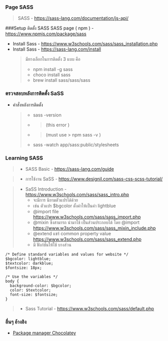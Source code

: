 ### Page SASS 
> SASS - https://sass-lang.com/documentation/js-api/

###Setup ติดตั้ง SASS 
SASS page ( npm ) - https://www.npmjs.com/package/sass
- Install Sass  - https://www.w3schools.com/sass/sass_installation.php 
- Install Sass - https://sass-lang.com/install
  > มีทางเลือกในการติดตั้ง 3 แบบ คือ 
  > - npm install -g sass
  > - choco install sass
  > - brew install sass/sass/sass
### ตรวจสอบหลังการติดตั้ง SaSS 
- คำสั่งหลังการติดตั้ง
  > - sass -version
    > - > (this error )
    > - > (must use > npm sass -v ) 
  > - sass -watch app/sass:public/stylesheets

### Learning  SASS
> - SASS Basic - https://sass-lang.com/guide

> - การใช้งาน SaSS  - https://www.designil.com/sass-css-scss-tutorial/

> - SaSS Introduction - https://www.w3schools.com/sass/sass_intro.php
>   - จะมีการ นิยามตัวแปรได้ด้วย 
>   - เช่น ตัวแปร $bgcolor ตั้งค่าให้เป็นค่า lightblue
>   - @import file https://www.w3schools.com/sass/sass_import.php
>   - @mixin ซึ่งสามารถ นำมาใช้ เป็นส่วนประกอบได้ โดย @import  https://www.w3schools.com/sass/sass_mixin_include.php
>   - @extend แชร์ common property value  https://www.w3schools.com/sass/sass_extend.php
>   - มี ฟังก์ชั่นให้ใช้ บางส่วน
```
/* Define standard variables and values for website */
$bgcolor: lightblue;
$textcolor: darkblue;
$fontsize: 18px;

/* Use the variables */
body {
  background-color: $bgcolor;
  color: $textcolor;
  font-size: $fontsize;
}
```
  
> - Sass Tutorial - https://www.w3schools.com/sass/default.php

### อื่นๆ อ้างอิง 
- [Package manager Chocolatey](./packagemanger/chocolatey_pm)
 
